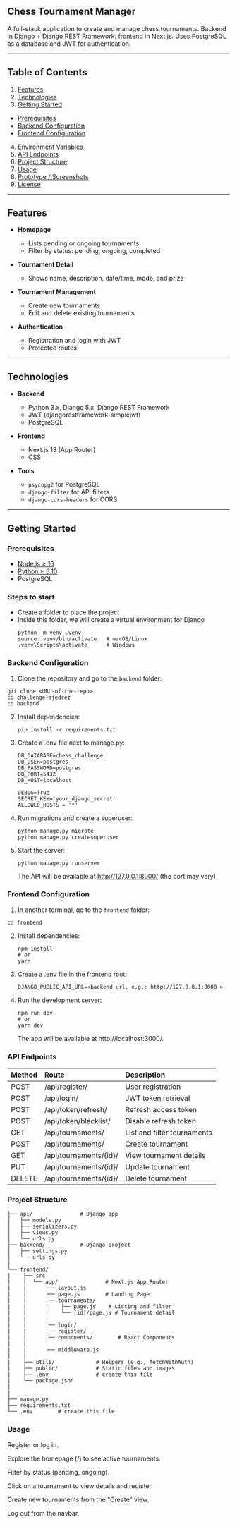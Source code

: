 <!-- This is a [Next.js](https://nextjs.org) project bootstrapped with [`create-next-app`](https://nextjs.org/docs/app/api-reference/cli/create-next-app).

## Getting Started

First, run the development server:

```bash
npm run dev
# or
yarn dev
# or
pnpm dev
# or
bun dev
```

Open [http://localhost:3000](http://localhost:3000) with your browser to see the result.

You can start editing the page by modifying `app/page.js`. The page auto-updates as you edit the file.

This project uses [`next/font`](https://nextjs.org/docs/app/building-your-application/optimizing/fonts) to automatically optimize and load [Geist](https://vercel.com/font), a new font family for Vercel.

## Learn More

To learn more about Next.js, take a look at the following resources:

- [Next.js Documentation](https://nextjs.org/docs) - learn about Next.js features and API.
- [Learn Next.js](https://nextjs.org/learn) - an interactive Next.js tutorial.

You can check out [the Next.js GitHub repository](https://github.com/vercel/next.js) - your feedback and contributions are welcome!

## Deploy on Vercel

The easiest way to deploy your Next.js app is to use the [Vercel Platform](https://vercel.com/new?utm_medium=default-template&filter=next.js&utm_source=create-next-app&utm_campaign=create-next-app-readme) from the creators of Next.js.

Check out our [Next.js deployment documentation](https://nextjs.org/docs/app/building-your-application/deploying) for more details. -->

## Chess Tournament Manager

A full-stack application to create and manage chess tournaments.
Backend in Django + Django REST Framework; frontend in Next.js. Uses PostgreSQL as a database and JWT for authentication.

---

## Table of Contents

1. [Features](#features)
2. [Technologies](#technologies)
3. [Getting Started](#getting-started)
  - [Prerequisites](#prerequisites)
  - [Backend Configuration](#backend-configuration)
  - [Frontend Configuration](#frontend-configuration)
4. [Environment Variables](#environment-variables)
5. [API Endpoints](#api-endpoints)
6. [Project Structure](#project-structure)
7. [Usage](#usage)
8. [Prototype / Screenshots](#prototype--screenshots)
9. [License](#license)

---

## Features

- **Homepage**
  - Lists pending or ongoing tournaments
  - Filter by status: pending, ongoing, completed

- **Tournament Detail**
  - Shows name, description, date/time, mode, and prize

- **Tournament Management**
  - Create new tournaments
  - Edit and delete existing tournaments

- **Authentication**
  - Registration and login with JWT
  - Protected routes

---

## Technologies

- **Backend**
  - Python 3.x, Django 5.x, Django REST Framework
  - JWT (djangorestframework-simplejwt)
  - PostgreSQL

- **Frontend**
  - Next.js 13 (App Router)
  - CSS

- **Tools**
  - `psycopg2` for PostgreSQL
  - `django-filter` for API filters
  - `django-cors-headers` for CORS

---

## Getting Started

### Prerequisites

- [Node.js ≥ 16](https://nodejs.org/)
- [Python ≥ 3.10](https://www.python.org/)
- PostgreSQL

### Steps to start

- Create a folder to place the project
- Inside this folder, we will create a virtual environment for Django
   ```
   python -m venv .venv
   source .venv/bin/activate   # macOS/Linux
   .venv\Scripts\activate      # Windows

   ```

### Backend Configuration

1. Clone the repository and go to the `backend` folder:
  ```
  git clone <URL-of-the-repo>
  cd challenge-ajedrez
  cd backend
  ```

2. Install dependencies:
   ```
   pip install -r requirements.txt
   ```

3. Create a .env file next to manage.py:
   ```
   DB_DATABASE=chess_challenge
   DB_USER=postgres
   DB_PASSWORD=postgres
   DB_PORT=5432
   DB_HOST=localhost

   DEBUG=True
   SECRET_KEY='your_django_secret'
   ALLOWED_HOSTS = '*'
   ```

4. Run migrations and create a superuser:
   ```
   python manage.py migrate
   python manage.py createsuperuser
   ```

5. Start the server:
   ```
   python manage.py runserver
   ```
   The API will be available at http://127.0.0.1:8000/ (the port may vary)

### Frontend Configuration

1. In another terminal, go to the `frontend` folder:
  ```
  cd frontend
  ```

2. Install dependencies:
   ```
   npm install
   # or
   yarn
   ```

3. Create a .env file in the frontend root:
   ```
   DJANGO_PUBLIC_API_URL=<backend url, e.g.: http://127.0.0.1:8000 >
   ```

4. Run the development server:
   ```
   npm run dev
   # or
   yarn dev
   ```
   The app will be available at http://localhost:3000/.

### API Endpoints

| Method | Route                  | Description                       |
| :----- | :--------------------- | :-------------------------------- |
| POST   | /api/register/         | User registration                 |
| POST   | /api/login/            | JWT token retrieval               |
| POST   | /api/token/refresh/    | Refresh access token              |
| POST   | /api/token/blacklist/  | Disable refresh token             |
| GET    | /api/tournaments/      | List and filter tournaments      |
| POST   | /api/tournaments/      | Create tournament                 |
| GET    | /api/tournaments/{id}/ | View tournament details           |
| PUT    | /api/tournaments/{id}/ | Update tournament                 |
| DELETE | /api/tournaments/{id}/ | Delete tournament                 |

### Project Structure

```
├── api/               # Django app
│   ├── models.py
│   ├── serializers.py
│   ├── views.py
│   └── urls.py
├── backend/           # Django project
│   ├── settings.py
│   └── urls.py
|
└── frontend/
|    ├── src
|    |  └── app/               # Next.js App Router
|    |      ├── layout.js
|    |      ├── page.js        # Landing Page
|    |      |── tournaments/
|    |      |    ├── page.js    # Listing and filter
|    |      |    └── [id]/page.js # Tournament detail
|    |      |
|    |      |── login/
|    |      |── register/
|    |      |── components/        # React Components
|    |      |
|    |      └── middleware.js
|    |
|    ├── utils/             # Helpers (e.g., fetchWithAuth)
|    ├── public/            # Static files and images
|    ├── .env               # create this file
|    └── package.json
|
|
├── manage.py
├── requirements.txt
└── .env        # create this file
```

### Usage

Register or log in.

Explore the homepage (/) to see active tournaments.

Filter by status (pending, ongoing).

Click on a tournament to view details and register.

Create new tournaments from the "Create" view.

Log out from the navbar.
